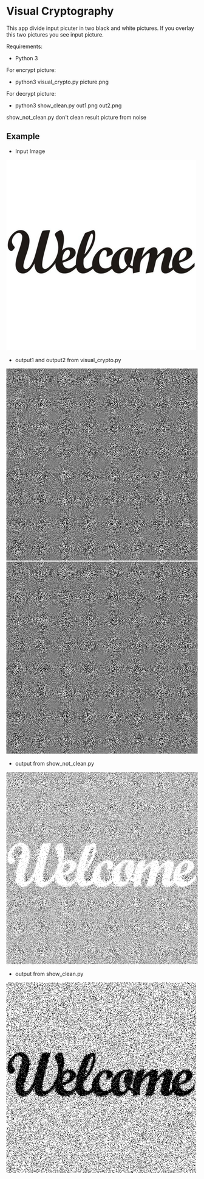 # Visual Cryptography

This app divide input picuter in two black and white pictures.
If you overlay this two pictures you see input picture.

Requirements:
- Python 3

For encrypt picture:
- python3 visual_crypto.py picture.png

For decrypt picture:
- python3 show_clean.py out1.png out2.png

show_not_clean.py don't clean result picture from noise

## Example
- Input Image

![input image](obraz.jpg)

- output1 and output2 from visual_crypto.py

![output1](out1.jpg)
![output1](out2.jpg)

- output from show_not_clean.py

![output_not_clean](not_clean.png)

- output from show_clean.py

![output_clean](clean.png)


